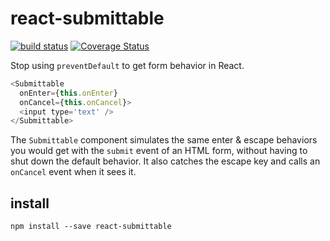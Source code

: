 # react-submittable

[![build status](https://secure.travis-ci.org/mapbox/react-submittable.svg)](http://travis-ci.org/mapbox/react-submittable)
[![Coverage Status](https://coveralls.io/repos/mapbox/react-submittable/badge.svg?branch=master&service=github)](https://coveralls.io/github/mapbox/react-submittable?branch=master)

Stop using `preventDefault` to get form behavior in React.

```js
<Submittable
  onEnter={this.onEnter}
  onCancel={this.onCancel}>
  <input type='text' />
</Submittable>
```

The `Submittable` component simulates the same enter & escape behaviors
you would get with the `submit` event of an HTML form, without having to
shut down the default behavior. It also catches the escape key and calls
an `onCancel` event when it sees it.

## install

    npm install --save react-submittable
